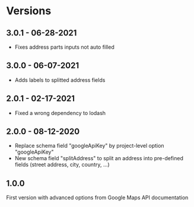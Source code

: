 # Versions

## 3.0.1 - 06-28-2021

- Fixes address parts inputs not auto filled

## 3.0.0 - 06-07-2021

- Adds labels to splitted address fields

## 2.0.1 - 02-17-2021

- Fixed a wrong dependency to lodash

## 2.0.0 - 08-12-2020

- Replace schema field "googleApiKey" by project-level option "googleApiKey"
- New schema field "splitAddress" to split an address into pre-defined fields (street address, city, country, ...)

## 1.0.0

First version with advanced options from Google Maps API documentation
